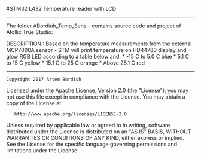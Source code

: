  #STM32 L432 Temperature reader with LCD
***************************************************************************

 The folder ABordiuh_Temp_Sens - contains source code and project 
				of Atollic True Studio:
	
 DESCRIPTION   : Based on the temperature measurements from the external
		MCP7000A sensor - STM will print temperature on HD44780
		display and glow RGB LED according to a table below and:
	*	-15	C to 5.0 C	blue
	*	5.1	C to 15 C	yellow
	*	15.1	C to 25 C	orange
	*	Above 25.1 C		red

****************************************************************************

	Copyright 2017 Artem Bordiuh

   Licensed under the Apache License, Version 2.0 (the "License");
   you may not use this file except in compliance with the License.
   You may obtain a copy of the License at

       http://www.apache.org/licenses/LICENSE-2.0

   Unless required by applicable law or agreed to in writing, software
   distributed under the License is distributed on an "AS IS" BASIS,
   WITHOUT WARRANTIES OR CONDITIONS OF ANY KIND, either express or implied.
   See the License for the specific language governing permissions and
   limitations under the License.

